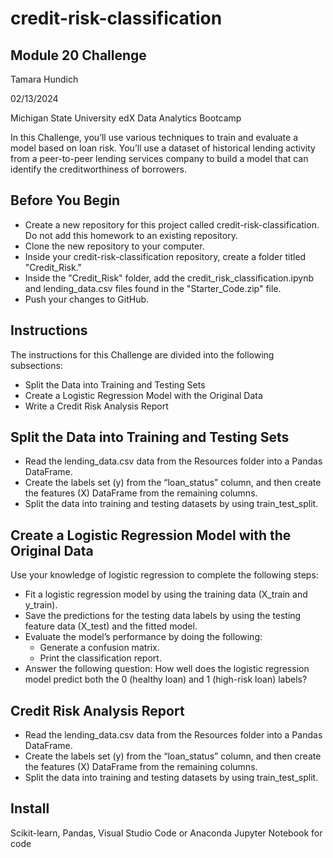 # credit-risk-classification
## Module 20 Challenge

Tamara Hundich

02/13/2024

Michigan State University edX Data Analytics Bootcamp 

In this Challenge, you’ll use various techniques to train and evaluate a model based on loan risk. You’ll use a dataset of historical lending activity from a peer-to-peer lending services company to build a model that can identify the creditworthiness of borrowers.

## Before You Begin 

- Create a new repository for this project called credit-risk-classification. Do not add this homework to an existing repository.
- Clone the new repository to your computer.
- Inside your credit-risk-classification repository, create a folder titled "Credit_Risk."
- Inside the "Credit_Risk" folder, add the credit_risk_classification.ipynb and lending_data.csv files found in the "Starter_Code.zip" file.
- Push your changes to GitHub.

## Instructions
The instructions for this Challenge are divided into the following subsections:
- Split the Data into Training and Testing Sets
- Create a Logistic Regression Model with the Original Data
- Write a Credit Risk Analysis Report

## Split the Data into Training and Testing Sets
- Read the lending_data.csv data from the Resources folder into a Pandas DataFrame.
- Create the labels set (y) from the “loan_status” column, and then create the features (X) DataFrame from the remaining columns.
- Split the data into training and testing datasets by using train_test_split.

## Create a Logistic Regression Model with the Original Data
Use your knowledge of logistic regression to complete the following steps:
- Fit a logistic regression model by using the training data (X_train and y_train).
- Save the predictions for the testing data labels by using the testing feature data (X_test) and the fitted model.
- Evaluate the model’s performance by doing the following:
    - Generate a confusion matrix.
    - Print the classification report.
- Answer the following question: How well does the logistic regression model predict both the 0 (healthy loan) and 1 (high-risk loan) labels?

## Credit Risk Analysis Report
- Read the lending_data.csv data from the Resources folder into a Pandas DataFrame.
- Create the labels set (y) from the “loan_status” column, and then create the features (X) DataFrame from the remaining columns.
- Split the data into training and testing datasets by using train_test_split.

## Install 
Scikit-learn, Pandas, Visual Studio Code or Anaconda Jupyter Notebook for code 
